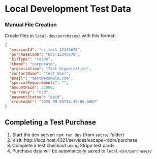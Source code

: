 # Local Development Test Data

### Manual File Creation

Create files in `local-dev/purchases/` with this format:

```json
{
  "sessionId": "cs_test_12345678",
  "purchaseCode": "ESC-12345678",
  "kitType": "ready",
  "theme": "corporate",
  "organization": "Test Organization",
  "contactName": "Test User",
  "email": "test@example.com",
  "specialRequirements": "",
  "amountPaid": 35000,
  "currency": "usd",
  "paymentStatus": "paid",
  "createdAt": "2025-09-03T14:30:00.000Z"
}
```

## Completing a Test Purchase

1. Start the dev server: `npm run dev` (from `astro/` folder)
2. Visit: http://localhost:4321/services/escape-room/purchase
3. Complete a test checkout using Stripe test cards
4. Purchase data will be automatically saved to `local-dev/purchases/`
